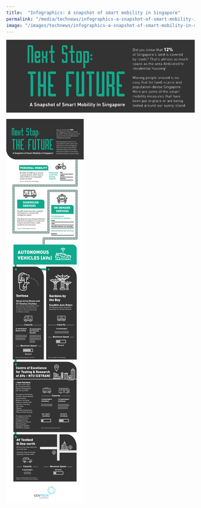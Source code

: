 ```yaml
---
title:  "Infographics: A snapshot of smart mobility in Singapore"
permalink: "/media/technews/infographics-a-snapshot-of-smart-mobility-in-singapore"
image: "/images/technews/infographics-a-snapshot-of-smart-mobility-in-singapore-part-1.png"
---
```


![infographics: a snapshot of smart mobility in singapore](/images/technews/infographics-a-snapshot-of-smart-mobility-in-singapore-part-1.png)

![infographics: a snapshot of smart mobility in singapore](/images/technews/infographics-a-snapshot-of-smart-mobility-in-singapore-part-2.png)
